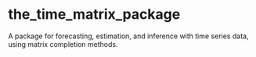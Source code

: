 # the_time_matrix_package
A package for forecasting, estimation, and inference with time series data, using matrix completion methods.
